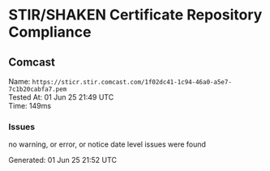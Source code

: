 # STIR/SHAKEN Certificate Repository Compliance

## Comcast

Name: `https://sticr.stir.comcast.com/1f02dc41-1c94-46a0-a5e7-7c1b20cabfa7.pem`\
Tested At: 01 Jun 25 21:49 UTC\
Time: 149ms

### Issues

no warning, or error, or notice date level issues were found

Generated: 01 Jun 25 21:52 UTC